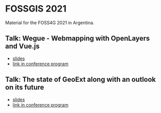 # FOSSGIS 2021

Material for the FOSS4G 2021 in Argentina.

## Talk: Wegue - Webmapping with OpenLayers and Vue.js

- [slides](https://meggsimum.github.io/foss4g2021/wegue/)
- [link in conference program](https://callforpapers.2021.foss4g.org/foss4g2021/talk/FTFKUM/)

## Talk: The state of GeoExt along with an outlook on its future

- [slides](https://terrestris.github.io/foss4g2021/geoext/)
- [link in conference program](https://callforpapers.2021.foss4g.org/foss4g2021/talk/KG9WQX/)
